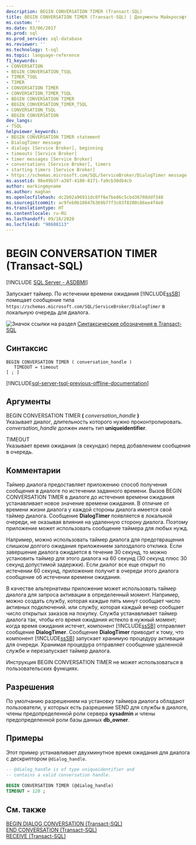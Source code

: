 ```yaml
---
description: BEGIN CONVERSATION TIMER (Transact-SQL)
title: BEGIN CONVERSATION TIMER (Transact-SQL) | Документы Майкрософт
ms.custom: ''
ms.date: 03/06/2017
ms.prod: sql
ms.prod_service: sql-database
ms.reviewer: ''
ms.technology: t-sql
ms.topic: language-reference
f1_keywords:
- CONVERSATION
- BEGIN_CONVERSATION_TSQL
- TIMER_TSQL
- TIMER
- CONVERSATION TIMER
- CONVERSATION_TIMER_TSQL
- BEGIN CONVERSATION TIMER
- BEGIN_CONVERSATION_TIMER_TSQL
- CONVERSATION_TSQL
- BEGIN CONVERSATION
dev_langs:
- TSQL
helpviewer_keywords:
- BEGIN CONVERSATION TIMER statement
- DialogTimer message
- dialogs [Service Broker], beginning
- timeouts [Service Broker]
- timer messages [Service Broker]
- conversations [Service Broker], timers
- starting timers [Service Broker]
- https://schemas.microsoft.com/SQL/ServiceBroker/DialogTimer message
ms.assetid: 98e49b3f-a38f-4180-8171-fa9cb30db4cb
author: markingmyname
ms.author: maghan
ms.openlocfilehash: dc2b02a96911dc0ff6e7be86c5cbd36708ddf348
ms.sourcegitcommit: ac9feb0b10847b369b77f3c03f8200c86ee4f4e0
ms.translationtype: HT
ms.contentlocale: ru-RU
ms.lasthandoff: 09/16/2020
ms.locfileid: "90688113"
---
```

# <a name="begin-conversation-timer-transact-sql"></a>BEGIN CONVERSATION TIMER (Transact-SQL)
[!INCLUDE [SQL Server - ASDBMI](../../includes/applies-to-version/sql-asdbmi.md)]

  Запускает таймер. По истечении времени ожидания [!INCLUDE[ssSB](../../includes/sssb-md.md)] помещает сообщение типа `https://schemas.microsoft.com/SQL/ServiceBroker/DialogTimer` в локальную очередь для диалога.  
  
 ![Значок ссылки на раздел](../../database-engine/configure-windows/media/topic-link.gif "Значок ссылки на раздел") [Синтаксические обозначения в Transact-SQL](../../t-sql/language-elements/transact-sql-syntax-conventions-transact-sql.md)  
  
## <a name="syntax"></a>Синтаксис  
  
```syntaxsql
BEGIN CONVERSATION TIMER ( conversation_handle )  
   TIMEOUT = timeout   
[ ; ]  
```  
  
[!INCLUDE[sql-server-tsql-previous-offline-documentation](../../includes/sql-server-tsql-previous-offline-documentation.md)]

## <a name="arguments"></a>Аргументы
 BEGIN CONVERSATION TIMER **(** _conversation\_handle_ **)**  
 Указывает диалог, длительность которого нужно проконтролировать. *conversation_handle* должен иметь тип **uniqueidentifier**.  
  
 TIMEOUT  
 Указывает время ожидания (в секундах) перед добавлением сообщения в очередь.  
  
## <a name="remarks"></a>Комментарии  
 Таймер диалога предоставляет приложению способ получения сообщения в диалоге по истечении заданного времени. Вызов BEGIN CONVERSATION TIMER в диалоге до истечения времени ожидания устанавливает новое значение времени ожидания. В отличие от времени жизни диалога у каждой стороны диалога имеется свой таймер диалога. Сообщение **DialogTimer** появляется в локальной очереди, не оказывая влияния на удаленную сторону диалога. Поэтому приложение может использовать сообщение таймера для любых нужд.  
  
 Например, можно использовать таймер диалога для предотвращения слишком долгого ожидания приложением запоздалого отклика. Если завершение диалога ожидается в течение 30 секунд, то можно установить таймер для этого диалога на 60 секунд (30 секунд плюс 30 секунд допустимой задержки). Если диалог все еще открыт по истечении 60 секунд, приложение получит в очереди этого диалога сообщение об истечении времени ожидания.  
  
 В качестве альтернативы приложение может использовать таймер диалога для запроса активации в определенный момент. Например, можно создать службу, которая каждые пять минут сообщает число активных подключений. или службу, которая каждый вечер сообщает число открытых заказов на покупку. Служба устанавливает таймер диалога так, чтобы его время ожидания истекло в нужный момент; когда время ожидания истечет, компонент [!INCLUDE[ssSB](../../includes/sssb-md.md)] отправляет сообщение **DialogTimer**. Сообщение **DialogTimer** приводит к тому, что компонент [!INCLUDE[ssSB](../../includes/sssb-md.md)] запускает хранимую процедуру активации для очереди. Хранимая процедура отправляет сообщение удаленной службе и перезапускает таймер диалога.  
  
 Инструкция BEGIN CONVERSATION TIMER не может использоваться в пользовательских функциях.  
  
## <a name="permissions"></a>Разрешения  
 По умолчанию разрешением на установку таймера диалога обладают пользователи, у которых есть разрешение SEND для службы в диалоге, члены предопределенной роли сервера **sysadmin** и члены предопределенной роли базы данных **db_owner**.  
  
## <a name="examples"></a>Примеры  
 Этот пример устанавливает двухминутное время ожидания для диалога с дескриптором `@dialog_handle`.  
  
```sql 
-- @dialog_handle is of type uniqueidentifier and  
-- contains a valid conversation handle.  
  
BEGIN CONVERSATION TIMER (@dialog_handle)  
TIMEOUT = 120 ;  
```  
  
## <a name="see-also"></a>См. также  
 [BEGIN DIALOG CONVERSATION (Transact-SQL)](../../t-sql/statements/begin-dialog-conversation-transact-sql.md)   
 [END CONVERSATION (Transact-SQL)](../../t-sql/statements/end-conversation-transact-sql.md)   
 [RECEIVE (Transact-SQL)](../../t-sql/statements/receive-transact-sql.md)  
  
  
